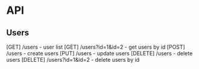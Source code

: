 # API
## Users

[GET]    /users - user list
[GET]    /users?id=1&id=2 - get users by id
[POST]   /users - create users
[PUT]    /users - update users
[DELETE] /users - delete users
[DELETE] /users?id=1&id=2 - delete users by id
